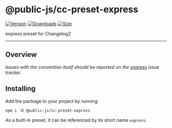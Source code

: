 # @public-js/cc-preset-express

[![Version](https://img.shields.io/npm/v/@public-js/cc-preset-express?style=flat)](https://www.npmjs.com/package/@public-js/cc-preset-express)
[![Downloads](https://img.shields.io/npm/dw/@public-js/cc-preset-express?style=flat)](https://www.npmjs.com/package/@public-js/cc-preset-express)
[![Size](https://packagephobia.com/badge?p=@public-js/cc-preset-express)](https://packagephobia.com/result?p=@public-js/cc-preset-express)

express preset for Changelog2

---

## Overview

_Issues with the convention itself should be reported on the [express](https://github.com/expressjs/express) issue tracker._

## Installing

Add the package to your project by running:

```shell
npm i -D @public-js/cc-preset-express
```

As a built-in preset, it can be referenced by its short name `express`.
